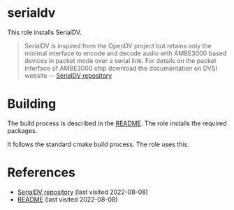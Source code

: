# serialdv

This role installs SerialDV.

<!--more-->

> SerialDV is inspired from the OpenDV project but retains only the minimal interface to encode and decode audio with AMBE3000 based devices in packet mode over a serial link.
> For details on the packet interface of AMBE3000 chip download the documentation on DVSI website
> -- [SerialDV repository][1]

# Building

The build process is described in the [README][2]. The role installs the required packages.

It follows the standard cmake build process. The role uses this.

# References

- [SerialDV repository][1] (last visited 2022-08-08)
- [README][2] (last visited 2022-08-08)

[1]: https://github.com/f4exb/serialDV
[2]: https://github.com/f4exb/serialDV/blob/master/README.md
